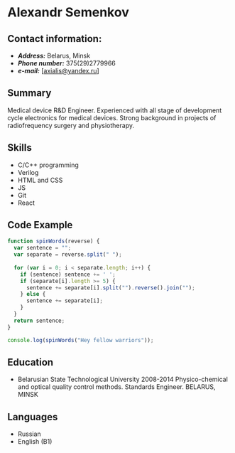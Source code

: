 # Alexandr Semenkov

## Contact information:
+ ***Address:*** Belarus, Minsk
+ ***Phone number:*** 375(29)2779966
+ ***e-mail:*** [axialis@yandex.ru]

## Summary
Medical device R&D Engineer. Experienced with all stage of development cycle electronics for medical devices. Strong background in projects of radiofrequency surgery and physiotherapy.

## Skills
+ C/C++ programming
+ Verilog
+ HTML and CSS
+ JS
+ Git
+ React

## Code Example
```js
function spinWords(reverse) {
  var sentence = "";
  var separate = reverse.split(" ");
  
  for (var i = 0; i < separate.length; i++) {
    if (sentence) sentence += ' ';
    if (separate[i].length >= 5) {
      sentence += separate[i].split("").reverse().join("");
    } else {
      sentence += separate[i];
    }
  }
  return sentence;
}

console.log(spinWords("Hey fellow warriors"));
```

## Education
+ Belarusian State Technological University 2008-2014
    Physico-chemical and optical quality control methods.  Standards Engineer. BELARUS, MINSK

## Languages
+ Russian
+ English (B1)
